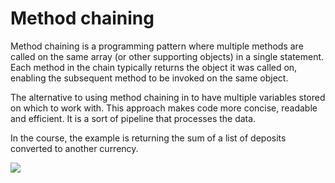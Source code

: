 # Method chaining

Method chaining is a programming pattern where multiple methods are called on the same array (or other supporting objects) in a single statement. Each method in the chain typically returns the object it was called on, enabling the subsequent method to be invoked on the same object.

The alternative to using method chaining in to have multiple variables stored on which to work with. This approach makes code more concise, readable and efficient. It is a sort of pipeline that processes the data.

In the course, the example is returning the sum of a list of deposits converted to another currency.

![](/assets/chaining.png)
